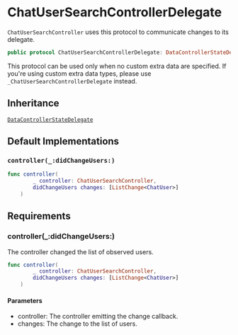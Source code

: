 # ChatUserSearchControllerDelegate

`ChatUserSearchController` uses this protocol to communicate changes to its delegate.

``` swift
public protocol ChatUserSearchControllerDelegate: DataControllerStateDelegate 
```

This protocol can be used only when no custom extra data are specified. If you're using custom extra data types,
please use `_ChatUserSearchControllerDelegate` instead.

## Inheritance

[`DataControllerStateDelegate`](/DataControllerStateDelegate)

## Default Implementations

### `controller(_:didChangeUsers:)`

``` swift
func controller(
        _ controller: ChatUserSearchController,
        didChangeUsers changes: [ListChange<ChatUser>]
    ) 
```

## Requirements

### controller(\_:​didChangeUsers:​)

The controller changed the list of observed users.

``` swift
func controller(
        _ controller: ChatUserSearchController,
        didChangeUsers changes: [ListChange<ChatUser>]
    )
```

#### Parameters

  - controller: The controller emitting the change callback.
  - changes: The change to the list of users.
